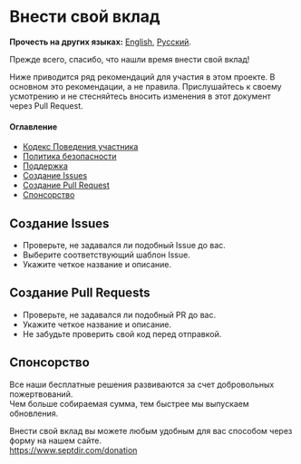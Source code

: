 # Внести свой вклад

**Прочесть на других языках:**
[English](CONTRIBUTING.md), 
[Русский](CONTRIBUTING_RU.md).

Прежде всего, спасибо, что нашли время внести свой вклад!

Ниже приводится ряд рекомендаций для участия в этом проекте. В основном это рекомендации, а не правила. Прислушайтесь к своему усмотрению и не стесняйтесь вносить изменения в этот документ через Pull Request.

#### Оглавление
* [Кодекс Поведения участника](CODE_OF_CONDUCT_RU.md)
* [Политика безопасности](SECURITY_RU.md)
* [Поддержка](SUPPORT_RU.md)
* [Создание Issues](#создание-issues)
* [Создание Pull Request](#создание-pull-requests)
* [Спонсорство](#спонсорство)

## Создание Issues
* Проверьте, не задавался ли подобный Issue до вас.
* Выберите соответствующий шаблон Issue.
* Укажите четкое название и описание.

## Создание Pull Requests
* Проверьте, не задавался ли подобный PR до вас.
* Укажите четкое название и описание.
* Не забудьте проверить свой код перед отправкой.

## Спонсорство
Все наши бесплатные решения развиваются за счет добровольных пожертвований.  
Чем больше собираемая сумма, тем быстрее мы выпускаем обновления.

Внести свой вклад вы можете любым удобным для вас способом через форму на нашем сайте.  
https://www.septdir.com/donation